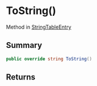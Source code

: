 # ToString()

Method in [StringTableEntry](/api/csharp/yarn.unity.stringtableentry.md)

## Summary



```csharp
public override string ToString()
```

## Returns



